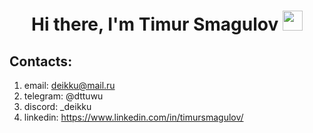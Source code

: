 <h1 align="center">Hi there, I'm Timur Smagulov
<img src="https://github.com/blackcater/blackcater/raw/main/images/Hi.gif" height="32"/></h1>

## Contacts:
1. email: deikku@mail.ru
2. telegram: @dttuwu
3. discord: _deikku
4. linkedin: https://www.linkedin.com/in/timursmagulov/
